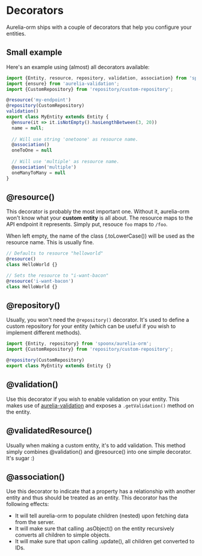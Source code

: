 # Decorators
Aurelia-orm ships with a couple of decorators that help you configure your entities.

## Small example
Here's an example using (almost) all decorators available:
 
```javascript
import {Entity, resource, repository, validation, association} from 'spoonx/aurelia-orm';
import {ensure} from 'aurelia-validation';
import {CustomRepository} from 'repository/custom-repository';

@resource('my-endpoint')
@repository(CustomRepository)
validation()
export class MyEntity extends Entity {
  @ensure(it => it.isNotEmpty().hasLengthBetween(3, 20))
  name = null;
  
  // Will use string 'onetoone' as resource name.
  @association()
  oneToOne = null
  
  // Will use 'multiple' as resource name.
  @association('multiple')
  oneManyToMany = null
}
```

## @resource()
This decorator is probably the most important one. Without it, aurelia-orm won't know what your **custom entity** is all about. The resource maps to the API endpoint it represents. Simply put, resouce `foo` maps to `/foo`.

When left empty, the name of the class (.toLowerCase()) will be used as the resource name. This is usually fine.

```javascript
// Defaults to resource "helloworld"
@resource()
class HelloWorld {}

// Sets the resource to "i-want-bacon"
@resource('i-want-bacon')
class HelloWorld {}
```

## @repository()
Usually, you won't need the `@repository()` decorator. It's used to define a custom repository for your entity (which can be useful if you wish to implement different methods).

```javascript
import {Entity, repository} from 'spoonx/aurelia-orm';
import {CustomRepository} from 'repository/custom-repository';

@repository(CustomRepository)
export class MyEntity extends Entity {}
```

## @validation()
Use this decorator if you wish to enable validation on your entity. This makes use of [aurelia-validation](https://github.com/aurelia/validation) and exposes a `.getValidation()` method on the entity.

## @validatedResource()
Usually when making a custom entity, it's to add validation. This method simply combines @validation() and @resource() into one simple decorator. It's sugar :)

## @association()
Use this decorator to indicate that a property has a relationship with another entity and thus should be treated as an entity. This decorator has the following effects:

- It will tell aurelia-orm to populate children (nested) upon fetching data from the server.
- It will make sure that calling .asObject() on the entity recursively converts all children to simple objects.
- It will make sure that upon calling .update(), all children get converted to IDs.
